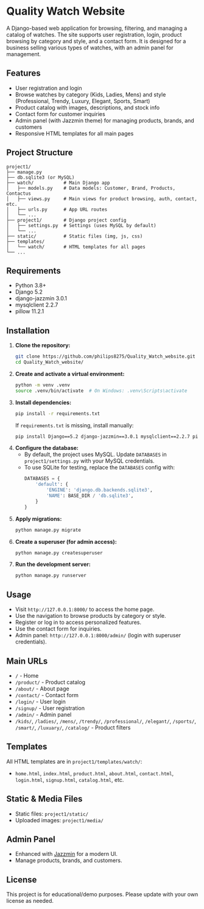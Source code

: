 # Quality Watch Website

A Django-based web application for browsing, filtering, and managing a catalog of watches. The site supports user registration, login, product browsing by category and style, and a contact form. It is designed for a business selling various types of watches, with an admin panel for management.

## Features

- User registration and login
- Browse watches by category (Kids, Ladies, Mens) and style (Professional, Trendy, Luxury, Elegant, Sports, Smart)
- Product catalog with images, descriptions, and stock info
- Contact form for customer inquiries
- Admin panel (with Jazzmin theme) for managing products, brands, and customers
- Responsive HTML templates for all main pages

## Project Structure

```
project1/
├── manage.py
├── db.sqlite3 (or MySQL)
├── watch/           # Main Django app
│   ├── models.py    # Data models: Customer, Brand, Products, Contactus
│   ├── views.py     # Main views for product browsing, auth, contact, etc.
│   ├── urls.py      # App URL routes
│   └── ...
├── project1/        # Django project config
│   ├── settings.py  # Settings (uses MySQL by default)
│   └── ...
├── static/          # Static files (img, js, css)
├── templates/
│   └── watch/       # HTML templates for all pages
└── ...
```

## Requirements

- Python 3.8+
- Django 5.2
- django-jazzmin 3.0.1
- mysqlclient 2.2.7
- pillow 11.2.1

## Installation

1. **Clone the repository:**
   ```bash
   git clone https://github.com/philips8275/Quality_Watch_website.git
   cd Quality_Watch_website/
   ```
2. **Create and activate a virtual environment:**
   ```bash
   python -m venv .venv
   source .venv/bin/activate  # On Windows: .venv\Scripts\activate
   ```
3. **Install dependencies:**
   ```bash
   pip install -r requirements.txt
   ```
   If `requirements.txt` is missing, install manually:
   ```bash
   pip install Django==5.2 django-jazzmin==3.0.1 mysqlclient==2.2.7 pillow==11.2.1
   ```
4. **Configure the database:**
   - By default, the project uses MySQL. Update `DATABASES` in `project1/settings.py` with your MySQL credentials.
   - To use SQLite for testing, replace the `DATABASES` config with:
     ```python
     DATABASES = {
         'default': {
             'ENGINE': 'django.db.backends.sqlite3',
             'NAME': BASE_DIR / 'db.sqlite3',
         }
     }
     ```
5. **Apply migrations:**
   ```bash
   python manage.py migrate
   ```
6. **Create a superuser (for admin access):**
   ```bash
   python manage.py createsuperuser
   ```
7. **Run the development server:**
   ```bash
   python manage.py runserver
   ```

## Usage

- Visit `http://127.0.0.1:8000/` to access the home page.
- Use the navigation to browse products by category or style.
- Register or log in to access personalized features.
- Use the contact form for inquiries.
- Admin panel: `http://127.0.0.1:8000/admin/` (login with superuser credentials).

## Main URLs

- `/` - Home
- `/product/` - Product catalog
- `/about/` - About page
- `/contact/` - Contact form
- `/login/` - User login
- `/signup/` - User registration
- `/admin/` - Admin panel
- `/kids/`, `/ladies/`, `/mens/`, `/trendy/`, `/professional/`, `/elegant/`, `/sports/`, `/smart/`, `/luxuary/`, `/catalog/` - Product filters

## Templates

All HTML templates are in `project1/templates/watch/`:
- `home.html`, `index.html`, `product.html`, `about.html`, `contact.html`, `login.html`, `signup.html`, `catalog.html`, etc.

## Static & Media Files

- Static files: `project1/static/`
- Uploaded images: `project1/media/`

## Admin Panel

- Enhanced with [Jazzmin](https://django-jazzmin.readthedocs.io/) for a modern UI.
- Manage products, brands, and customers.

## License

This project is for educational/demo purposes. Please update with your own license as needed. 